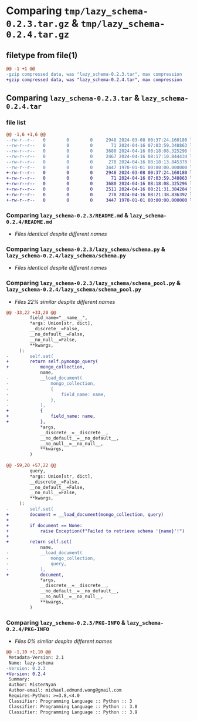 # Comparing `tmp/lazy_schema-0.2.3.tar.gz` & `tmp/lazy_schema-0.2.4.tar.gz`

## filetype from file(1)

```diff
@@ -1 +1 @@
-gzip compressed data, was "lazy_schema-0.2.3.tar", max compression
+gzip compressed data, was "lazy_schema-0.2.4.tar", max compression
```

## Comparing `lazy_schema-0.2.3.tar` & `lazy_schema-0.2.4.tar`

### file list

```diff
@@ -1,6 +1,6 @@
--rw-r--r--   0        0        0     2948 2024-03-08 00:37:24.160180 lazy_schema-0.2.3/README.md
--rw-r--r--   0        0        0       71 2024-04-16 07:03:59.348863 lazy_schema-0.2.3/lazy_schema/__init__.py
--rw-r--r--   0        0        0     3680 2024-04-16 08:18:08.325296 lazy_schema-0.2.3/lazy_schema/schema.py
--rw-r--r--   0        0        0     2467 2024-04-16 08:17:10.844434 lazy_schema-0.2.3/lazy_schema/schema_pool.py
--rw-r--r--   0        0        0      278 2024-04-16 08:18:13.845378 lazy_schema-0.2.3/pyproject.toml
--rw-r--r--   0        0        0     3447 1970-01-01 00:00:00.000000 lazy_schema-0.2.3/PKG-INFO
+-rw-r--r--   0        0        0     2948 2024-03-08 00:37:24.160180 lazy_schema-0.2.4/README.md
+-rw-r--r--   0        0        0       71 2024-04-16 07:03:59.348863 lazy_schema-0.2.4/lazy_schema/__init__.py
+-rw-r--r--   0        0        0     3680 2024-04-16 08:18:08.325296 lazy_schema-0.2.4/lazy_schema/schema.py
+-rw-r--r--   0        0        0     2511 2024-04-16 08:21:31.384284 lazy_schema-0.2.4/lazy_schema/schema_pool.py
+-rw-r--r--   0        0        0      278 2024-04-16 08:21:38.836392 lazy_schema-0.2.4/pyproject.toml
+-rw-r--r--   0        0        0     3447 1970-01-01 00:00:00.000000 lazy_schema-0.2.4/PKG-INFO
```

### Comparing `lazy_schema-0.2.3/README.md` & `lazy_schema-0.2.4/README.md`

 * *Files identical despite different names*

### Comparing `lazy_schema-0.2.3/lazy_schema/schema.py` & `lazy_schema-0.2.4/lazy_schema/schema.py`

 * *Files identical despite different names*

### Comparing `lazy_schema-0.2.3/lazy_schema/schema_pool.py` & `lazy_schema-0.2.4/lazy_schema/schema_pool.py`

 * *Files 22% similar despite different names*

```diff
@@ -33,22 +33,20 @@
         field_name="__name__",
         *args: Union[str, dict],
         __discrete__=False,
         __no_default__=False,
         __no_null__=False,
         **kwargs,
     ):
-        self.set(
+        return self.pymongo_query(
+            mongo_collection,
             name,
-            __load_document(
-                mongo_collection,
-                {
-                    field_name: name,
-                },
-            ),
+            {
+                field_name: name,
+            },
             *args,
             __discrete__=__discrete__,
             __no_default__=__no_default__,
             __no_null__=__no_null__,
             **kwargs,
         )
 
@@ -59,20 +57,22 @@
         query,
         *args: Union[str, dict],
         __discrete__=False,
         __no_default__=False,
         __no_null__=False,
         **kwargs,
     ):
-        self.set(
+        document = __load_document(mongo_collection, query)
+
+        if document == None:
+            raise Exception(f"Failed to retrieve schema '{name}'!")
+
+        return self.set(
             name,
-            __load_document(
-                mongo_collection,
-                query,
-            ),
+            document,
             *args,
             __discrete__=__discrete__,
             __no_default__=__no_default__,
             __no_null__=__no_null__,
             **kwargs,
         )
```

### Comparing `lazy_schema-0.2.3/PKG-INFO` & `lazy_schema-0.2.4/PKG-INFO`

 * *Files 0% similar despite different names*

```diff
@@ -1,10 +1,10 @@
 Metadata-Version: 2.1
 Name: lazy-schema
-Version: 0.2.3
+Version: 0.2.4
 Summary: 
 Author: MisterNyan
 Author-email: michael.edmund.wong@gmail.com
 Requires-Python: >=3.8,<4.0
 Classifier: Programming Language :: Python :: 3
 Classifier: Programming Language :: Python :: 3.8
 Classifier: Programming Language :: Python :: 3.9
```

